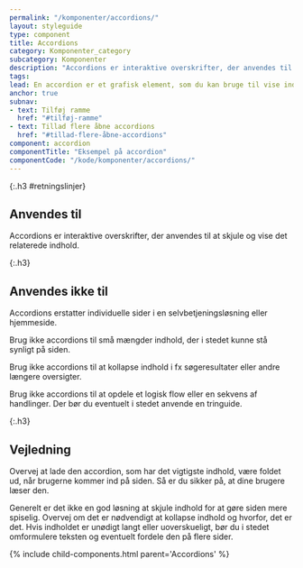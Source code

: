 ```yaml
---
permalink: "/komponenter/accordions/"
layout: styleguide
type: component
title: Accordions
category: Komponenter_category
subcategory: Komponenter
description: "Accordions er interaktive overskrifter, der anvendes til at skjule og vise det relaterede indhold."
tags:
lead: En accordion er et grafisk element, som du kan bruge til vise indhold med. Accordions bliver fremvist i lodret rækkefølge med synlig overskrift. Ved at klikke på accordion folder beskrivelsen af indholdet sig ud. Klikker du igen, folder beskrivelsen sammen igen.
anchor: true
subnav:
- text: Tilføj ramme
  href: "#tilføj-ramme"
- text: Tillad flere åbne accordions
  href: "#tillad-flere-åbne-accordions"
component: accordion
componentTitle: "Eksempel på accordion"
componentCode: "/kode/komponenter/accordions/"
---
```


{:.h3 #retningslinjer}
## Anvendes til

Accordions er interaktive overskrifter, der anvendes til at skjule og vise det relaterede indhold.

{:.h3}
## Anvendes ikke til

Accordions erstatter individuelle sider i en selvbetjeningsløsning eller hjemmeside.

Brug ikke accordions til små mængder indhold, der i stedet kunne stå synligt på siden.

Brug ikke accordions til at kollapse indhold i fx søgeresultater eller andre længere oversigter.

Brug ikke accordions til at opdele et logisk flow eller en sekvens af handlinger. Der bør du eventuelt i stedet anvende en tringuide.

{:.h3}
## Vejledning

Overvej at lade den accordion, som har det vigtigste indhold, være foldet ud, når brugerne kommer ind på siden. Så er du sikker på, at dine brugere læser den.

Generelt er det ikke en god løsning at skjule indhold for at gøre siden mere spiselig. Overvej om det er nødvendigt at kollapse indhold og hvorfor, det er det. Hvis indholdet er unødigt langt eller uoverskueligt, bør du i stedet omformulere teksten og eventuelt fordele den på flere sider.


{% include child-components.html parent='Accordions' %}
